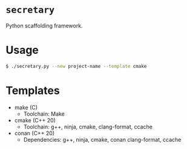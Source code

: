 # `secretary`

Python scaffolding framework.

# Usage
```bash
$ ./secretary.py --new project-name --template cmake
```

# Templates
- make (C)
	- Toolchain: Make
- cmake (C++ 20)
	- Toolchain: g++, ninja, cmake, clang-format, ccache
- conan (C++ 20)
	- Dependencies: g++, ninja, cmake, conan clang-format, ccache
